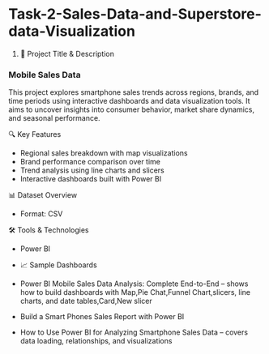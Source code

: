 # Task-2-Sales-Data-and-Superstore-data-Visualization
1. 📌 Project Title & Description
### Mobile Sales Data
This project explores smartphone sales trends across regions, brands, and time periods using interactive dashboards and data visualization tools. It aims to uncover insights into consumer behavior, market share dynamics, and seasonal performance.

🔍 Key Features
- Regional sales breakdown with map visualizations
- Brand performance comparison over time
- Trend analysis using line charts and slicers
- Interactive dashboards built with Power BI

📊 Dataset Overview
- Format: CSV

🛠️ Tools & Technologies
- Power BI

- 📈 Sample Dashboards
- Power BI Mobile Sales Data Analysis: Complete End-to-End – shows how to build dashboards with Map,Pie Chat,Funnel Chart,slicers, line charts, and date tables,Card,New slicer
- Build a Smart Phones Sales Report with Power BI 
- How to Use Power BI for Analyzing Smartphone Sales Data – covers data loading, relationships, and visualizations


